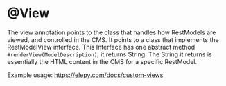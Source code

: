 # @View
The view annotation points to the class that handles how RestModels are viewed, and controlled in the CMS. It points to a class that implements the RestModelView interface. This Interface has one abstract method `#renderView(ModelDescription)`, it returns String. The String it returns is essentially the HTML content in the CMS for a specific RestModel.

Example usage:
https://elepy.com/docs/custom-views